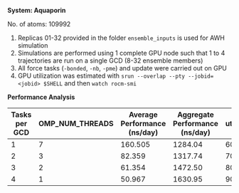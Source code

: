 **System: Aquaporin**

No. of atoms: 109992

1. Replicas 01-32 provided in the folder `ensemble_inputs` is used for AWH simulation
2. Simulations are performed using 1 complete GPU node such that 1 to 4 trajectories are run on a single GCD (8-32 ensemble members)
3. All force tasks (`-bonded`, `-nb`, `-pme`) and update were carried out on GPU
4. GPU utilization was estimated with `srun --overlap --pty --jobid=<jobid> $SHELL` and then `watch rocm-smi`

**Performance Analysis**

| Tasks per GCD |  OMP_NUM_THREADS   | Average Performance (ns/day) | Aggregate Performance (ns/day) | GPU utilization (%) | Job ID  |
|---------------|--------------------|------------------------------|--------------------------------|---------------------|---------|
|       1       |        7           |       160.505                |      1284.04                   |  60                 | 5733306 |
|       2       |        3           |        82.359                |      1317.74                   |  70                 | 5733528 |
|       3       |        2           |        61.354                |      1472.50                   |  80                 | 5733538 |
|       4       |        1           |        50.967                |      1630.95                   |  90                 | 5733550 |
